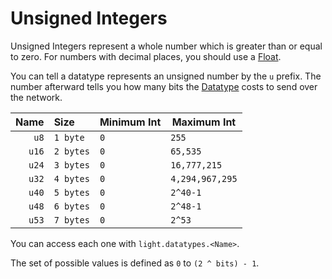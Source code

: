 # Unsigned Integers

Unsigned Integers represent a whole number which is greater than or equal to zero. For numbers with decimal places, you
should use a [Float](./floats.md).

You can tell a datatype represents an unsigned number by the `u` prefix. The number afterward tells you how many bits
the [Datatype](../index.md#what-is-a-datatype) costs to send over the network.

| Name   | Size        | Minimum Int    | Maximum Int     |
| -----: | :---------- | -------------- | --------------- |
| `u8`   | `1 byte`    | `0`            | `255`           |
| `u16`  | `2 bytes`   | `0`            | `65,535`        |
| `u24`  | `3 bytes`   | `0`            | `16,777,215`    |
| `u32`  | `4 bytes`   | `0`            | `4,294,967,295` |
| `u40`  | `5 bytes`   | `0`            | `2^40-1`        |
| `u48`  | `6 bytes`   | `0`            | `2^48-1`        |
| `u53`  | `7 bytes`   | `0`            | `2^53`          |

You can access each one with `light.datatypes.<Name>`.

The set of possible values is defined as `0` to `(2 ^ bits) - 1`.
